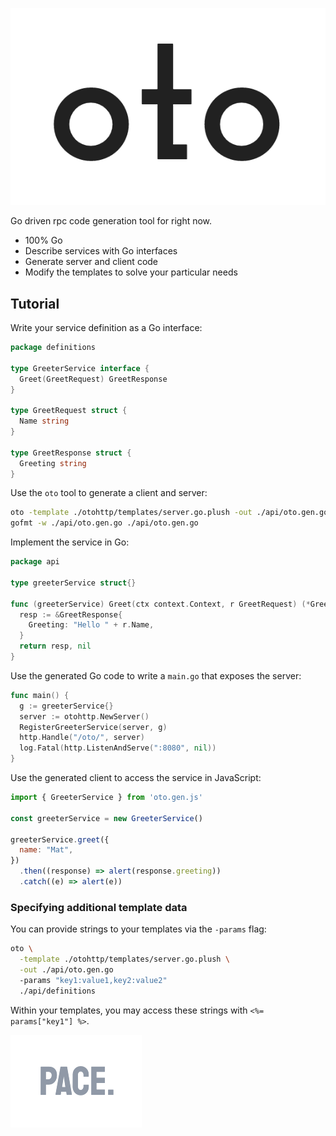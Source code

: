 ![Welcome to oto project](oto-logo.png)

Go driven rpc code generation tool for right now.

* 100% Go
* Describe services with Go interfaces
* Generate server and client code
* Modify the templates to solve your particular needs

## Tutorial

Write your service definition as a Go interface:

```go
package definitions

type GreeterService interface {
  Greet(GreetRequest) GreetResponse
}

type GreetRequest struct {
  Name string
}

type GreetResponse struct {
  Greeting string
}
```

Use the `oto` tool to generate a client and server:

```bash
oto -template ./otohttp/templates/server.go.plush -out ./api/oto.gen.go ./api/definitions
gofmt -w ./api/oto.gen.go ./api/oto.gen.go
```

Implement the service in Go:

```go
package api

type greeterService struct{}

func (greeterService) Greet(ctx context.Context, r GreetRequest) (*GreetResponse, error) {
  resp := &GreetResponse{
    Greeting: "Hello " + r.Name,
  }
  return resp, nil
}
```

Use the generated Go code to write a `main.go` that exposes the server:

```go
func main() {
  g := greeterService{}
  server := otohttp.NewServer()
  RegisterGreeterService(server, g)
  http.Handle("/oto/", server)
  log.Fatal(http.ListenAndServe(":8080", nil))
}
```

Use the generated client to access the service in JavaScript:

```javascript
import { GreeterService } from 'oto.gen.js'

const greeterService = new GreeterService()

greeterService.greet({
  name: "Mat",
})
  .then((response) => alert(response.greeting))
  .catch((e) => alert(e))
```

### Specifying additional template data

You can provide strings to your templates via the `-params` flag:

```bash
oto \
  -template ./otohttp/templates/server.go.plush \
  -out ./api/oto.gen.go 
  -params "key1:value1,key2:value2"
  ./api/definitions
```

Within your templates, you may access these strings with `<%= params["key1"] %>`.

![A PACE. project](pace-logo.png)
